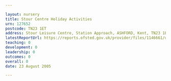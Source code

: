 ```yaml
---

layout: nursery
title: Stour Centre Holiday Activities
urn: 127652
postcode: TN23 1ET
address: Stour Leisure Centre, Station Approach, ASHFORD, Kent, TN23 1ET
latestReportUrl: https://reports.ofsted.gov.uk/provider/files/1146661/urn/127652.pdf
teaching: 0
development: 0
leadership: 0
outcomes: 0
overall: 0
date: 23 August 2005

---
```

